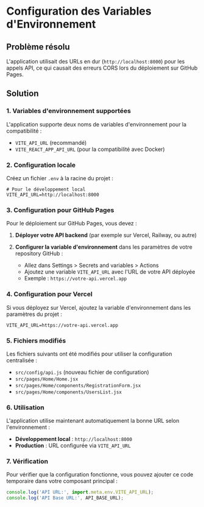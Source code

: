 # Configuration des Variables d'Environnement

## Problème résolu

L'application utilisait des URLs en dur (`http://localhost:8000`) pour les appels API, ce qui causait des erreurs CORS lors du déploiement sur GitHub Pages.

## Solution

### 1. Variables d'environnement supportées

L'application supporte deux noms de variables d'environnement pour la compatibilité :

- `VITE_API_URL` (recommandé)
- `VITE_REACT_APP_API_URL` (pour la compatibilité avec Docker)

### 2. Configuration locale

Créez un fichier `.env` à la racine du projet :

```env
# Pour le développement local
VITE_API_URL=http://localhost:8000
```

### 3. Configuration pour GitHub Pages

Pour le déploiement sur GitHub Pages, vous devez :

1. **Déployer votre API backend** (par exemple sur Vercel, Railway, ou autre)
2. **Configurer la variable d'environnement** dans les paramètres de votre repository GitHub :

   - Allez dans Settings > Secrets and variables > Actions
   - Ajoutez une variable `VITE_API_URL` avec l'URL de votre API déployée
   - Exemple : `https://votre-api.vercel.app`

### 4. Configuration pour Vercel

Si vous déployez sur Vercel, ajoutez la variable d'environnement dans les paramètres du projet :

```env
VITE_API_URL=https://votre-api.vercel.app
```

### 5. Fichiers modifiés

Les fichiers suivants ont été modifiés pour utiliser la configuration centralisée :

- `src/config/api.js` (nouveau fichier de configuration)
- `src/pages/Home/Home.jsx`
- `src/pages/Home/components/RegistrationForm.jsx`
- `src/pages/Home/components/UsersList.jsx`

### 6. Utilisation

L'application utilise maintenant automatiquement la bonne URL selon l'environnement :

- **Développement local** : `http://localhost:8000`
- **Production** : URL configurée via `VITE_API_URL`

### 7. Vérification

Pour vérifier que la configuration fonctionne, vous pouvez ajouter ce code temporaire dans votre composant principal :

```javascript
console.log('API URL:', import.meta.env.VITE_API_URL);
console.log('API Base URL:', API_BASE_URL);
``` 